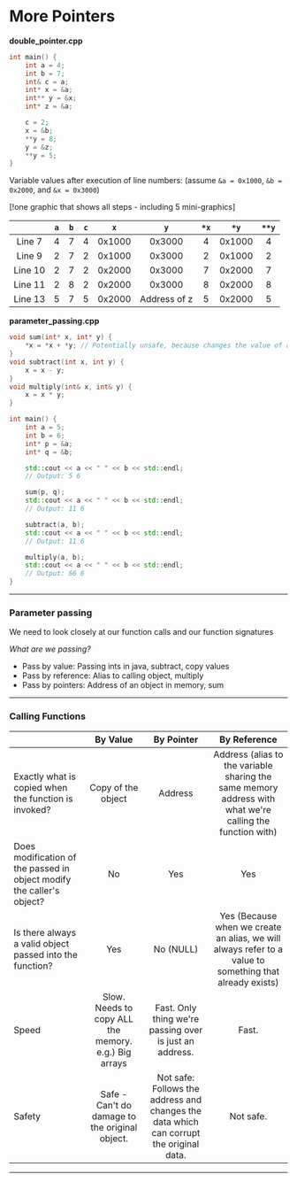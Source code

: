 # More Pointers

**double_pointer.cpp**
```cpp
int main() {
	int a = 4;
	int b = 7;
	int& c = a;
	int* x = &a;
	int** y = &x;
	int* z = &a;

	c = 2;
	x = &b;
	**y = 8;
	y = &z;
	**y = 5;
}
```

Variable values after execution of line numbers:
(assume `&a = 0x1000`, `&b = 0x2000`, and `&x = 0x3000`)

[!one graphic that shows all steps - including 5 mini-graphics]

||`a`|`b`|`c`|`x`|`y`|`*x`|`*y`|`**y`|
|:---:|:---:|:---:|:---:|:---:|:---:|:---:|:---:|:---:|
|Line 7|4|7|4|0x1000|0x3000|4|0x1000|4|
|Line 9|2|7|2|0x1000|0x3000|2|0x1000|2|
|Line 10|2|7|2|0x2000|0x3000|7|0x2000|7|
|Line 11|2|8|2|0x2000|0x3000|8|0x2000|8|
|Line 13|5|7|5|0x2000|Address of z|5|0x2000|5|

**parameter_passing.cpp**
```cpp
void sum(int* x, int* y) {
	*x = *x + *y; // Potentially unsafe, because changes the value of a
}
void subtract(int x, int y) {
	x = x - y;
}
void multiply(int& x, int& y) {
	x = x * y;
}

int main() {
	int a = 5;
	int b = 6;
	int* p = &a;
	int* q = &b;

	std::cout << a << " " << b << std::endl;
	// Output: 5 6

	sum(p, q);
	std::cout << a << " " << b << std::endl;
	// Output: 11 6

	subtract(a, b);
	std::cout << a << " " << b << std::endl;
	// Output: 11 6

	multiply(a, b);
	std::cout << a << " " << b << std::endl;
	// Output: 66 6 
}
```

------

### Parameter passing

We need to look closely at our function calls and our function signatures

*What are we passing?*
  * Pass by value: Passing ints in java, subtract, copy values
  * Pass by reference: Alias to calling object, multiply
  * Pass by pointers: Address of an object in memory, sum

------

### Calling Functions

||By Value|By Pointer|By Reference|
|:---|:---:|:---:|:---:|
|Exactly what is copied when the function is invoked?|Copy of the object|Address|Address (alias to the variable sharing the same memory address with what we're calling the function with)|
|Does modification of the passed in object modify the caller's object?|No|Yes|Yes|
|Is there always a valid object passed into the function?|Yes|No (NULL)|Yes (Because when we create an alias, we will always refer to a value to something that already exists)|
|Speed|Slow. Needs to copy ALL the memory. e.g.) Big arrays|Fast. Only thing we're passing over is just an address.|Fast.|
|Safety|Safe - Can't do damage to the original object.|Not safe: Follows the address and changes the data which can corrupt the original data.|Not safe.|

------
